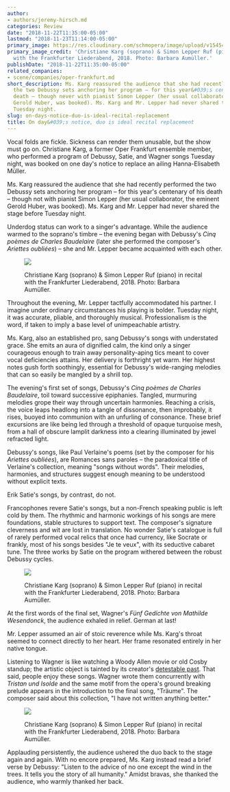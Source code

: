 ```yaml
---
author:
- authors/jeremy-hirsch.md
categories: Review
date: "2018-11-22T11:35:00-05:00"
lastmod: "2018-11-23T11:14:00-05:00"
primary_image: https://res.cloudinary.com/schmopera/image/upload/v1545409169/media/webhook-uploads/1542904299836/sqliederabend_christiane_karg_simon_lepper_barbara_aumueller_05.jpg.jpg
primary_image_credit: 'Christiane Karg (soprano) & Simon Lepper Ruf (piano) in recital
  with the Frankfurter Liederabend, 2018. Photo: Barbara Aumüller.'
publishDate: "2018-11-22T11:35:00-05:00"
related_companies:
- scene/companies/oper-frankfurt.md
short_description: Ms. Karg reassured the audience that she had recently performed
  the two Debussy sets anchoring her program – for this year&#039;s centenary of his
  death – though never with pianist Simon Lepper (her usual collaborator, the eminent
  Gerold Huber, was booked). Ms. Karg and Mr. Lepper had never shared the stage before
  Tuesday night.
slug: on-days-notice-duo-is-ideal-recital-replacement
title: On day&#039;s notice, duo is ideal recital replacement
---
```


Vocal folds are fickle. Sickness can render them unusable, but the show must go on. Christiane Karg, a former Oper Frankfurt ensemble member, who performed a program of Debussy, Satie, and Wagner songs Tuesday night, was booked on one day's notice to replace an ailing Hanna-Elisabeth Müller.
 
Ms. Karg reassured the audience that she had recently performed the two Debussy sets anchoring her program – for this year's centenary of his death – though not with pianist Simon Lepper (her usual collaborator, the eminent Gerold Huber, was booked). Ms. Karg and Mr. Lepper had never shared the stage before Tuesday night.
 
Underdog status can work to a singer's advantage. While the audience warmed to the soprano's timbre – the evening began with Debussy's *Cinq poèmes de Charles Baudelaire* (later she performed the composer's *Ariettes oubliées*) – she and Mr. Lepper became acquainted with each other.

<figure data-type="image">

![](https://res.cloudinary.com/schmopera/image/upload/v1545409169/media/webhook-uploads/1542904389973/liederabend_christiane_karg_simon_lepperbarbara_aumueller.jpg.jpg)
<figcaption>Christiane Karg (soprano) & Simon Lepper Ruf (piano) in recital with the Frankfurter Liederabend, 2018. Photo: Barbara Aumüller.</figcaption>
</figure>

Throughout the evening, Mr. Lepper tactfully accommodated his partner. I imagine under ordinary circumstances his playing is bolder. Tuesday night, it was accurate, pliable, and thoroughly musical. Professionalism is the word, if taken to imply a base level of unimpeachable artistry.
 
Ms. Karg, also an established pro, sang Debussy's songs with understated grace. She emits an aura of dignified calm, the kind only a singer courageous enough to train away personality-aping tics meant to cover vocal deficiencies attains. Her delivery is forthright yet warm. Her highest notes gush forth soothingly, essential for Debussy's wide-ranging melodies that can so easily be mangled by a shrill top.
 
The evening's first set of songs, Debussy's *Cinq poèmes de Charles Baudelaire*, toil toward successive epiphanies. Tangled, murmuring melodies grope their way through uncertain harmonies. Reaching a crisis, the voice leaps headlong into a tangle of dissonance, then improbably, it rises, buoyed into communion with an unfurling of consonance. These brief excursions are like being led through a threshold of opaque turquoise mesh, from a hall of obscure lamplit darkness into a clearing illuminated by jewel refracted light.
 
Debussy's songs, like Paul Verlaine's poems (set by the composer for his *Ariettes oubliées*), are Romances sans paroles – the paradoxical title of Verlaine's collection, meaning "songs without words". Their melodies, harmonies, and structures suggest enough meaning to be understood without explicit texts.
 
Erik Satie's songs, by contrast, do not.
 
Francophones revere Satie's songs, but a non-French speaking public is left cold by them. The rhythmic and harmonic workings of his songs are mere foundations, stable structures to support text. The composer's signature cleverness and wit are lost in translation. No wonder Satie's catalogue is full of rarely performed vocal relics that once had currency, like Socrate or frankly, most of his songs besides "Je te veux", with its seductive cabaret tune. The three works by Satie on the program withered between the robust Debussy cycles.

<figure data-type="image">

![](https://res.cloudinary.com/schmopera/image/upload/v1545409169/media/webhook-uploads/1542904400865/2liederabend_christiane_karg_simon_lepper_barbara_aumueller.jpg.jpg)
<figcaption>Christiane Karg (soprano) & Simon Lepper Ruf (piano) in recital with the Frankfurter Liederabend, 2018. Photo: Barbara Aumüller.</figcaption>
</figure>

At the first words of the final set, Wagner's *Fünf Gedichte von Mathilde Wesendonck*, the audience exhaled in relief. German at last!
 
Mr. Lepper assumed an air of stoic reverence while Ms. Karg's throat seemed to connect directly to her heart. Her frame resonated entirely in her native tongue.
 
Listening to Wagner is like watching a Woody Allen movie or old Cosby standup; the artistic object is tainted by its creator's [detestable past](https://www.dw.com/en/the-hateful-side-of-wagners-musical-genius/a-16850818). That said, people enjoy these songs. Wagner wrote them concurrently with *Tristan und Isolde* and the same motif from the opera's ground breaking prelude appears in the introduction to the final song, "Träume". The composer said about this collection, "I have not written anything better."

<figure data-type="image">

![](https://res.cloudinary.com/schmopera/image/upload/v1545409169/media/webhook-uploads/1542904414260/liederabend_christiane_karg__simon_lepper_barbara_aumueller_02.jpg.jpg)
<figcaption>Christiane Karg (soprano) & Simon Lepper Ruf (piano) in recital with the Frankfurter Liederabend, 2018. Photo: Barbara Aumüller.</figcaption>
</figure>
 
Applauding persistently, the audience ushered the duo back to the stage again and again. With no encore prepared, Ms. Karg instead read a brief verse by Debussy: "Listen to the advice of no one except the wind in the trees. It tells you the story of all humanity." Amidst bravas, she thanked the audience, who warmly thanked her back.
